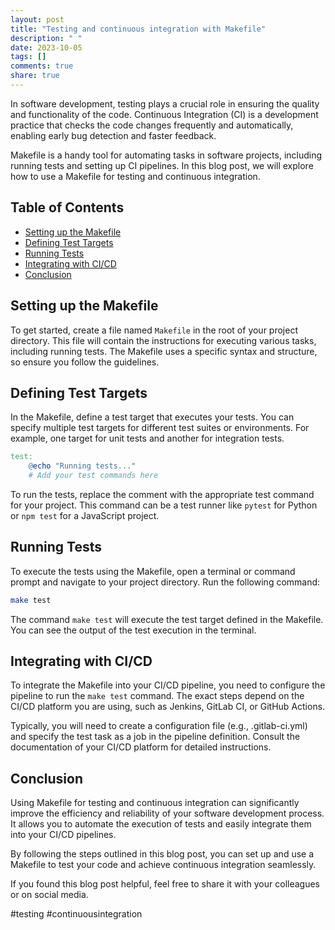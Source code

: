 ```yaml
---
layout: post
title: "Testing and continuous integration with Makefile"
description: " "
date: 2023-10-05
tags: []
comments: true
share: true
---
```


In software development, testing plays a crucial role in ensuring the quality and functionality of the code. Continuous Integration (CI) is a development practice that checks the code changes frequently and automatically, enabling early bug detection and faster feedback.

Makefile is a handy tool for automating tasks in software projects, including running tests and setting up CI pipelines. In this blog post, we will explore how to use a Makefile for testing and continuous integration.

## Table of Contents
- [Setting up the Makefile](#setting-up-the-makefile)
- [Defining Test Targets](#defining-test-targets)
- [Running Tests](#running-tests)
- [Integrating with CI/CD](#integrating-with-ci/cd)
- [Conclusion](#conclusion)

## Setting up the Makefile

To get started, create a file named `Makefile` in the root of your project directory. This file will contain the instructions for executing various tasks, including running tests. The Makefile uses a specific syntax and structure, so ensure you follow the guidelines.

## Defining Test Targets

In the Makefile, define a test target that executes your tests. You can specify multiple test targets for different test suites or environments. For example, one target for unit tests and another for integration tests.

```makefile
test:
    @echo "Running tests..."
    # Add your test commands here
```

To run the tests, replace the comment with the appropriate test command for your project. This command can be a test runner like `pytest` for Python or `npm test` for a JavaScript project.

## Running Tests

To execute the tests using the Makefile, open a terminal or command prompt and navigate to your project directory. Run the following command:

```bash
make test
```

The command `make test` will execute the test target defined in the Makefile. You can see the output of the test execution in the terminal.

## Integrating with CI/CD

To integrate the Makefile into your CI/CD pipeline, you need to configure the pipeline to run the `make test` command. The exact steps depend on the CI/CD platform you are using, such as Jenkins, GitLab CI, or GitHub Actions.

Typically, you will need to create a configuration file (e.g., .gitlab-ci.yml) and specify the test task as a job in the pipeline definition. Consult the documentation of your CI/CD platform for detailed instructions.

## Conclusion

Using Makefile for testing and continuous integration can significantly improve the efficiency and reliability of your software development process. It allows you to automate the execution of tests and easily integrate them into your CI/CD pipelines.

By following the steps outlined in this blog post, you can set up and use a Makefile to test your code and achieve continuous integration seamlessly.

If you found this blog post helpful, feel free to share it with your colleagues or on social media.

#testing #continuousintegration